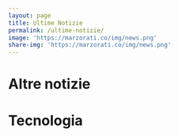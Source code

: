 ```yaml
---
layout: page
title: Ultime Notizie
permalink: /ultime-notizie/
image: 'https://marzorati.co/img/news.png'
share-img: 'https://marzorati.co/img/news.png'
---
```

<script src="//rss.bloople.net/?url=https%3A%2F%2Fwww.ansa.it%2Fsito%2Fnotizie%2Ftopnews%2Ftopnews_rss.xml&showtitle=false&type=js"></script>

<h1>Altre notizie</h1>   

<script src="//rss.bloople.net/?url=https%3A%2F%2Fwww.ansa.it%2Fsito%2Fansait_rss.xml&showtitle=false&type=js"></script>

<h1>Tecnologia</h1>   

<script src="//rss.bloople.net/?url=https%3A%2F%2Fwww.ansa.it%2Fsito%2Fnotizie%2Ftecnologia%2Ftecnologia_rss.xml&showtitle=false&type=js"></script>